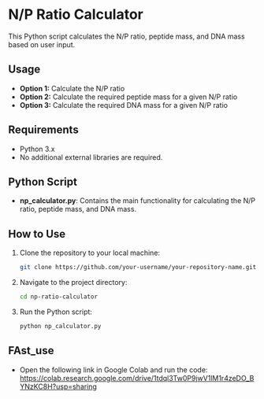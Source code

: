 # N/P Ratio Calculator

This Python script calculates the N/P ratio, peptide mass, and DNA mass based on user input.

## Usage

- **Option 1:** Calculate the N/P ratio
- **Option 2:** Calculate the required peptide mass for a given N/P ratio
- **Option 3:** Calculate the required DNA mass for a given N/P ratio

## Requirements

- Python 3.x
- No additional external libraries are required.

## Python Script
- **np_calculator.py**: Contains the main functionality for calculating the N/P ratio, peptide mass, and DNA mass.

## How to Use
1. Clone the repository to your local machine:
   ```bash
   git clone https://github.com/your-username/your-repository-name.git
   ```
2. Navigate to the project directory:
   ```bash
   cd np-ratio-calculator
   ```
3. Run the Python script:
   ```bash
   python np_calculator.py
   ```

## FAst_use
- Open the following link in Google Colab and run the code:
https://colab.research.google.com/drive/1tdql3Tw0P9jwV1lM1r4zeDO_BYNzKC8H?usp=sharing

